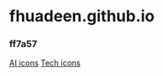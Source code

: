# fhuadeen.github.io

### ff7a57

[AI icons](https://lobehub.com/icons)
[Tech icons](https://techicons.dev/icons)